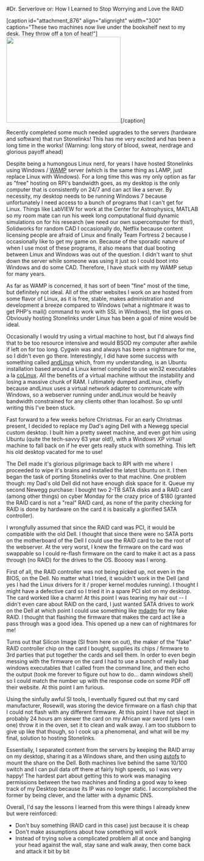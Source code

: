 #Dr. Serverlove or: How I Learned to Stop Worrying and Love the RAID

[caption id="attachment_876" align="alignright" width="300" caption="These two machines now live under the bookshelf next to my desk. They throw off a ton of heat!"]<a href="http://stonelinks.org/wp-content/uploads/2011/01/downsize.jpg"><img class="size-medium wp-image-876" title="A Tale of two Servers" src="http://stonelinks.org/wp-content/uploads/2011/01/downsize-300x225.jpg" alt="" width="300" height="225" /></a>[/caption]

Recently completed some much needed upgrades to the servers (hardware and software) that run Stonelinks! This has me very excited and has been a long time in the works! (Warning: long story of blood, sweat, nerdrage and glorious payoff ahead)

Despite being a humongous Linux nerd, for years I have hosted Stonelinks using Windows / <a href="http://www.wampserver.com/en/">WAMP</a> server (which is the same thing as LAMP, just replace Linux with Windows). For a long time this was my only option as far as "free" hosting on RPI's bandwidth goes, as my desktop is the only computer that is consistently on 24/7 and can act like a server. By necessity, my desktop needs to be running Windows 7 because unfortunately I need access to a bunch of programs that I can't get for Linux. Things like LabVIEW for work at the Center for Astrophysics, MATLAB so my room mate can run his week long computational fluid dynamic simulations on for his research (we need our own supercomputer <!--more-->for this!), Solidworks for random CAD I occasionally do, Netflix because content licensing people are afraid of Linux and finally Team Fortress 2 because I occasionally like to get my game on. Because of the sporadic nature of when I use most of these programs, it also means that dual booting between Linux and Windows was out of the question. I didn't want to shut down the server while someone was using it just so I could boot into Windows and do some CAD. Therefore, I have stuck with my WAMP setup for many years.

As far as WAMP is concerned, it has sort of been "fine" most of the time, but definitely not ideal. All of the other websites I work on are hosted from some flavor of Linux, as it is free, stable, makes administration and development a breeze compared to Windows (what a nightmare it was to get PHP's mail() command to work with SSL in Windows), the list goes on. Obviously hosting Stonelinks under Linux has been a goal of mine would be ideal.

Occasionally I would try using a virtual machine to host, but I'd always find that to be too resource intensive and would BSOD my computer after awhile if left on for too long. Cygwin was and always has been a nightmare for me, so I didn't even go there. Interestingly, I did have some success with something called <a href="http://www.andlinux.org/">andLinux</a> which, from my understanding, is an Ubuntu installation based around a Linux kernel compiled to use win32 executables a la <a href="http://www.colinux.org/">coLinux</a>. All the benefits of a virtual machine without the instability and losing a massive chunk of RAM. I ultimately dumped andLinux, chiefly because andLinux uses a virtual network adapter to communicate with Windows, so a webserver running under andLinux would be heavily bandwidth constrained for any clients other than localhost. So up until writing this I've been stuck.

Fast forward to a few weeks before Christmas. For an early Christmas present, I decided to replace my Dad's aging Dell with a Newegg special custom desktop. I built him a pretty sweet machine, and even got him using Ubuntu (quite the tech-savvy 63 year old!), with a Windows XP virtual machine to fall back on if he ever gets really stuck with something. This left his old desktop vacated for me to use!

The Dell made it's glorious pilgrimage back to RPI with me where I proceeded to wipe it's brains and installed the latest Ubuntu on it. I then began the task of porting Stonelinks over to that machine. One problem though: my Dad's old Dell did not have enough disk space for it. Queue my second Newegg purchase: I bought two 2-TB SATA disks and a RAID card (among other things) on cyber Monday for the crazy price of $180 (granted the RAID card is not a "real" RAID card, as none of the parity checking for RAID is done by hardware on the card it is basically a glorified SATA controller).

I wrongfully assumed that since the RAID card was PCI, it would be compatible with the old Dell. I thought that since there were no SATA ports on the motherboard of the Dell I could use the RAID card to be the root of the webserver. At the very worst, I knew the firmware on the card was swappable so I could re-flash firmware on the card to make it act as a pass through (no RAID) for the drives to the OS. Booooy was I wrong.

First of all, the RAID controller was not being picked up, not even in the BIOS, on the Dell. No matter what I tried, it wouldn't work in the Dell (and yes I had the Linux drivers for it / proper kernel modules running). I thought I might have a defective card so I tried it in a spare PCI slot on my desktop. The card worked like a charm! At this point I was tearing my hair out -- I didn't even care about RAID on the card, I just wanted SATA drives to work on the Dell at which point I could use something like <a href="http://en.wikipedia.org/wiki/Mdadm">mdadm</a> for my fake RAID. I thought that flashing the firmware that makes the card act like a pass through was a good idea. This opened up a new can of nightmares for me!

Turns out that Silicon Image (SI from here on out), the maker of the "fake" RAID controller chip on the card I bought, supplies its chips / firmware to 3rd parties that put together the cards and sell them. In order to even begin messing with the firmware on the card I had to use a bunch of really bad windows executables that I called from the command line, and then echo the output (took me forever to figure out how to do... damn windows shell) so I could match the number up with the response code on some PDF off their website. At this point I am furious.

Using the sinfully awful SI tools, I eventually figured out that my card manufacturer, Rosewill, was storing the device firmware on a flash chip that I could not flash with any different firmware. At this point I have not slept in probably 24 hours am skewer the card on my African war sword (yes I own one) throw it in the oven, set it to clean and walk away. I am too stubborn to give up like that though, so I cook up a phenomenal, and what will be my final, solution to hosting Stonelinks.

Essentially, I separated content from the servers by keeping the RAID array on my desktop, sharing it as a Windows share, and then using <a href="https://help.ubuntu.com/community/Autofs">autofs</a> to mount the share on the Dell. Both machines live behind the same 10/100 switch and I can pull data off there at fairly high speeds, so I was very happy! The hardest part about getting this to work was managing permissions between the two machines and finding a good way to keep track of my Desktop because its IP was no longer static. I accomplished the former by being clever, and the latter with a dynamic DNS.

Overall, I'd say the lessons I learned from this were things I already knew but were reinforced:
<ul>
	<li><span>Don't buy something (RAID card in this case) just because it is cheap</span></li>
	<li><span>Don't make assumptions about how something will work</span></li>
	<li><span>Instead of trying solve a complicated problem all at once and banging your head against the wall, stay sane and  walk away, then come back and attack it bit by bit</span></li>
</ul>
